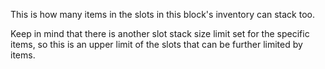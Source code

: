 This is how many items in the slots in this block's inventory can stack too.

Keep in mind that there is another slot stack size limit set for the specific items, so this is an upper limit of the
slots that can be further limited by items.